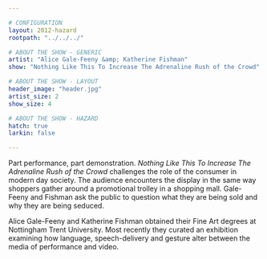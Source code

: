 ```yaml
---

# CONFIGURATION
layout: 2012-hazard
rootpath: "../../../"

# ABOUT THE SHOW - GENERIC
artist: "Alice Gale-Feeny &amp; Katherine Fishman"
show: "Nothing Like This To Increase The Adrenaline Rush of the Crowd"

# ABOUT THE SHOW - LAYOUT
header_image: "header.jpg"
artist_size: 2
show_size: 4

# ABOUT THE SHOW - HAZARD
hatch: true
larkin: false

---
```


Part performance, part demonstration. *Nothing Like This To Increase The Adrenaline Rush of the Crowd* challenges the role of the consumer in modern day society. The audience encounters the display in the same way shoppers gather around a promotional trolley in a shopping mall. Gale-Feeny and Fishman ask the public to question what they are being sold and why they are being seduced.     

Alice Gale-Feeny and Katherine Fishman obtained their Fine Art degrees at Nottingham Trent University. Most recently they curated an exhibition examining how language, speech-delivery and gesture alter between the media of performance and video.
